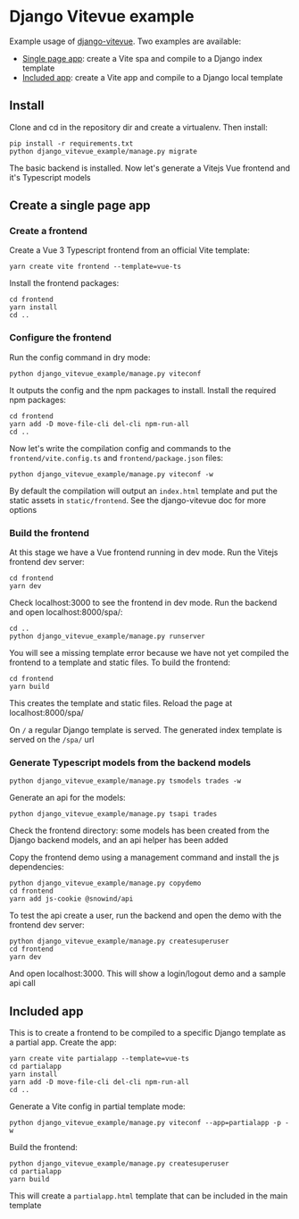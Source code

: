 # Django Vitevue example

Example usage of [django-vitevue](https://github.com/synw/django-vitevue). Two examples are
available:

- [Single page app](#create-a-single-page-app): create a Vite spa and compile to a Django index template
- [Included app](#included-app): create a Vite app and compile to a Django local template

## Install

Clone and cd in the repository dir and create a virtualenv. Then install:

```
pip install -r requirements.txt
python django_vitevue_example/manage.py migrate
```

The basic backend is installed. Now let's generate a Vitejs Vue frontend and it's
Typescript models

## Create a single page app

### Create a frontend

Create a Vue 3 Typescript frontend from an official Vite template:

```
yarn create vite frontend --template=vue-ts
```

Install the frontend packages:

```
cd frontend
yarn install
cd ..
```

### Configure the frontend

Run the config command in dry mode:

```
python django_vitevue_example/manage.py viteconf
```

It outputs the config and the npm packages to install. Install the required npm packages:

```
cd frontend 
yarn add -D move-file-cli del-cli npm-run-all
cd ..
```

Now let's write the compilation config and commands to 
the `frontend/vite.config.ts` and `frontend/package.json` files:

```
python django_vitevue_example/manage.py viteconf -w
```

By default the compilation will output an `index.html` template and put the
static assets in `static/frontend`. See the django-vitevue doc for more options

### Build the frontend

At this stage we have a Vue frontend running in dev mode. Run the Vitejs frontend dev server:

```
cd frontend
yarn dev
```

Check localhost:3000 to see the frontend in dev mode. Run the backend and open localhost:8000/spa/:

```
cd ..
python django_vitevue_example/manage.py runserver
```

You will see a missing template error because we have not yet compiled the
frontend to a template and static files. To build the frontend:

```
cd frontend
yarn build
```

This creates the template and static files. Reload the page at localhost:8000/spa/

On `/` a regular Django template is served. The generated index template is
served on the `/spa/` url

### Generate Typescript models from the backend models

```
python django_vitevue_example/manage.py tsmodels trades -w
```

Generate an api for the models:

```
python django_vitevue_example/manage.py tsapi trades
```

Check the frontend directory: some models has been created from the Django
backend models, and an api helper has been added

Copy the frontend demo using a management command and install the js dependencies:

```
python django_vitevue_example/manage.py copydemo
cd frontend
yarn add js-cookie @snowind/api
```

To test the api create a user, run the backend and open the demo with the frontend dev server:

```
python django_vitevue_example/manage.py createsuperuser
cd frontend
yarn dev
```

And open localhost:3000. This will show a login/logout demo and a sample api call

## Included app

This is to create a frontend to be compiled to a specific Django template
as a partial app. Create the app:

```
yarn create vite partialapp --template=vue-ts
cd partialapp
yarn install
yarn add -D move-file-cli del-cli npm-run-all
cd ..
```

Generate a Vite config in partial template mode:

```
python django_vitevue_example/manage.py viteconf --app=partialapp -p -w
```

Build the frontend:

```
python django_vitevue_example/manage.py createsuperuser
cd partialapp
yarn build
```

This will create a `partialapp.html` template that can be included in the main template

